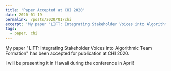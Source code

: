 ```yaml
---
title: 'Paper Accepted at CHI 2020'
date: 2020-01-19
permalink: /posts/2020/01/chi
excerpt: 'My paper "LIFT: Integrating Stakeholder Voices into Algorithmic Team Formation" has been accepted for publication at CHI 2020.'
tags:
  - paper, chi
---
```


My paper "LIFT: Integrating Stakeholder Voices into Algorithmic Team Formation" has been accepted for publication at CHI 2020.

I will be presenting it in Hawaii during the conference in April!